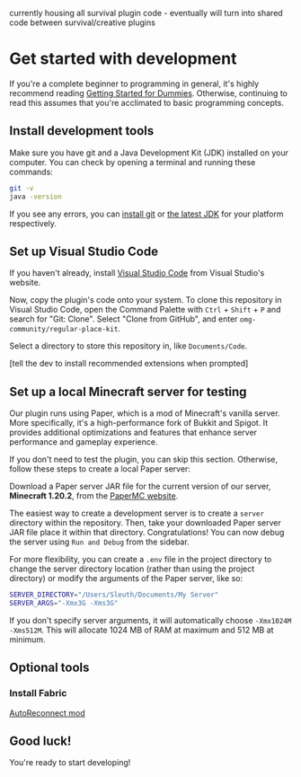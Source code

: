 currently housing all survival plugin code - eventually will turn into shared code between survival/creative plugins

# Get started with development

If you're a complete beginner to programming in general, it's highly recommend reading [Getting Started for Dummies](NOOB.md). Otherwise, continuing to read this assumes that you're acclimated to basic programming concepts.

## Install development tools

Make sure you have git and a Java Development Kit (JDK) installed on your computer. You can check by opening a terminal and running these commands:
```sh
git -v
java -version
```
If you see any errors, you can [install git](https://www.git-scm.com/downloads) or [the latest JDK](https://www.oracle.com/java/technologies/downloads/) for your platform respectively.

## Set up Visual Studio Code

If you haven't already, install [Visual Studio Code](https://code.visualstudio.com/) from Visual Studio's website.

Now, copy the plugin's code onto your system. To clone this repository in Visual Studio Code, open the Command Palette with `Ctrl` + `Shift` + `P` and search for "Git: Clone". Select "Clone from GitHub", and enter `omg-community/regular-place-kit`.

Select a directory to store this repository in, like `Documents/Code`.

[tell the dev to install recommended extensions when prompted]

## Set up a local Minecraft server for testing

Our plugin runs using Paper, which is a mod of Minecraft's vanilla server. More specifically, it's a high-performance fork of Bukkit and Spigot. It provides additional optimizations and features that enhance server performance and gameplay experience.

If you don't need to test the plugin, you can skip this section. Otherwise, follow these steps to create a local Paper server:

Download a Paper server JAR file for the current version of our server, **Minecraft 1.20.2**, from the [PaperMC website](https://papermc.io/downloads/all).

The easiest way to create a development server is to create a `server` directory within the repository. Then, take your downloaded Paper server JAR file place it within that directory. Congratulations! You can now debug the server using `Run and Debug` from the sidebar.

For more flexibility, you can create a `.env` file in the project directory to change the server directory location (rather than using the project directory) or modify the arguments of the Paper server, like so:

```sh
SERVER_DIRECTORY="/Users/Sleuth/Documents/My Server"
SERVER_ARGS="-Xmx3G -Xms3G"
```

If you don't specify server arguments, it will automatically choose `-Xmx1024M -Xms512M`. This will allocate 1024 MB of RAM at maximum and 512 MB at minimum.

## Optional tools

### Install Fabric

[AutoReconnect mod](https://modrinth.com/mod/autoreconnect)

## Good luck!

You're ready to start developing!
